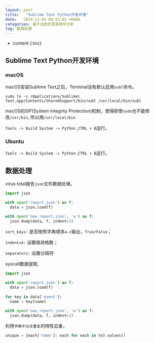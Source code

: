 ```yaml
---
layout: post
title:   "Sublime Text Python开发环境"
date:   2019-12-02 08:55:01 +0800
categories: 基于动态的恶意软件分析
tag: 数据处理
---
```


* content
{:toc}






## Sublime Text Python开发环境

### macOS

macOS安装Sublime Text之后，Terminal没有默认启用`subl`命令。

```shell
sudo ln -s /Applications/Sublime\ Text.app/Contents/SharedSupport/bin/subl /usr/local/bin/subl
```

macOS的SIP(System Integrity Protection)机制，使得即使`sudo`也不能修改`/usr/bin`, 所以用`/usr/local/bin`.

`Tools -> Build System -> Python` ,`CTRL + B`运行。

### Ubuntu

`Tools -> Build System -> Python` ,`CTRL + B`运行。

## 数据处理

virus total报告`json`文件数据处理，

```python
import json

with open('report.json') as f:
  data = json.load(f)
  
with open('new_report.json', 'w') as f:
  json.dump(data, f, indent=2)
```

`sort_keys:` 是否按照字典顺序`a-z`输出，`True/False`；

`indent=4:` 设置缩进格数；

`separators:` 设置分隔符



syscall数据提取,

```python
import json

with open('report.json') as f:
  data = json.load(f)
  
for key in data['event']:
  name = key[name]
  
with open('new_report.json', 'w') as f:
  json.dump(data, f, indent=2)
```

利用`字典不允许重复`的特性去重，

```python
unique = {each['name']: each for each in te}.values()
```

